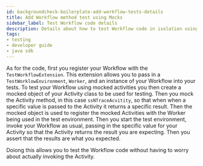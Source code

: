 ```yaml
---
id: backgroundcheck-boilerplate-add-workflow-tests-details
title: Add Workflow method test using Mocks
sidebar_label: Test Workflow code details
description: Details about how to test Workflow code in isolation using Mocks
tags:
- testing
- developer guide
- java sdk
---
```


<!-- DO NOT EDIT THIS FILE DIRECTLY.
THIS FILE IS GENERATED from https://github.com/temporalio/documentation-samples-java/blob/main/backgroundcheck/src/test/java/backgroundcheckboilerplate/BackgroundCheckBoilerplateWorkflowTest.java. -->

As for the code, first you register your Workflow with the `TestWorkflowExtension`.
This extension allows you to pass in a `TestWorklowEnvironment`, `Worker`, and 
an instance of your Workflow into your tests. To test your Workflow using mocked 
activities you then create a mocked  object of your Activity class to be used for 
testing. Then you mock the Activity method, in this case `ssNTraceAcvitity`, so 
that when when a specific value is passed to the Activity it returns a specific result. 
Then the mocked object is used to register the mocked Activities with the Worker
being used in the test environment. Then you start the test environment, invoke 
your Workflow as usual, passing in the specific value for your Activity so that 
the Activity returns the result you are expecting. Then you assert that the 
results are what you expected.

Doiong this allows you to test the Workflow code without having to worry
about actually invoking the Activity.
